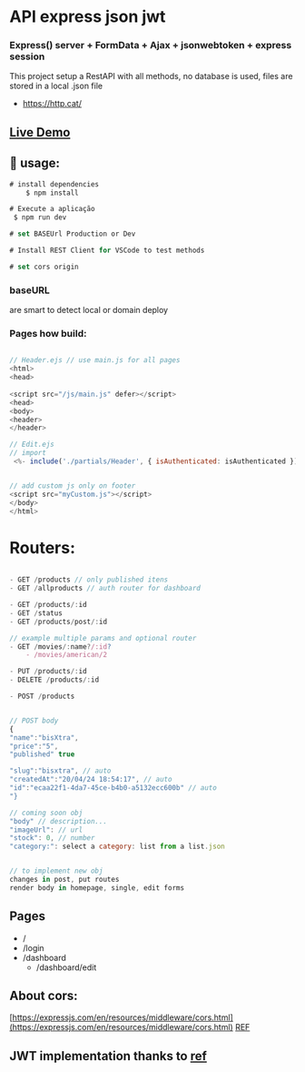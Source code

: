# API express json jwt
### Express() server +  FormData + Ajax + jsonwebtoken + express session

This project setup a RestAPI with all methods, no database is used, files are stored in a local .json file

- https://http.cat/

## [Live Demo](https://api.gpdev.tech/)

## :rocket: usage:

```js
# install dependencies
    $ npm install

# Execute a aplicação
 $ npm run dev

# set BASEUrl Production or Dev

# Install REST Client for VSCode to test methods

# set cors origin 
```

### baseURL 
are smart to detect local or domain deploy

### Pages how build:

```js

// Header.ejs // use main.js for all pages
<html>
<head>
    
<script src="/js/main.js" defer></script>
<head>
<body>
<header>
</header>

// Edit.ejs
// import
 <%- include('./partials/Header', { isAuthenticated: isAuthenticated }); %>


// add custom js only on footer
<script src="myCustom.js"></script>
</body>
</html>
 ```


# Routers:

```js

- GET /products // only published itens
- GET /allproducts // auth router for dashboard

- GET /products/:id
- GET /status
- GET /products/post/:id

// example multiple params and optional router
- GET /movies/:name?/:id? 
    - /movies/american/2

- PUT /products/:id
- DELETE /products/:id

- POST /products


// POST body
{
"name":"bisXtra",
"price":"5",
"published" true

"slug":"bisxtra", // auto
"createdAt":"20/04/24 18:54:17", // auto 
"id":"ecaa22f1-4da7-45ce-b4b0-a5132ecc600b" // auto
"}

// coming soon obj
"body" // description...
"imageUrl": // url
"stock": 0, // number
"category:": select a category: list from a list.json


// to implement new obj
changes in post, put routes
render body in homepage, single, edit forms


```

## Pages

- /
- /login
- /dashboard
    - /dashboard/edit



## About cors:

[https://expressjs.com/en/resources/middleware/cors.html](https://expressjs.com/en/resources/middleware/cors.html)
[REF](https://www.youtube.com/watch?v=fm4_EuCsQwg)

## JWT implementation thanks to [ref](https://www.luiztools.com.br/post/autenticacao-json-web-token-jwt-em-nodejs/)

